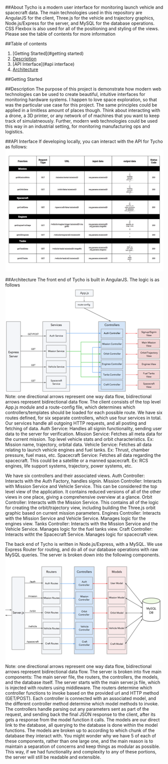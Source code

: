 ##About
Tycho is a modern user interface for monitoring launch vehicle and spacecraft data.  The main technologies used in this repository are AngularJS for the client, Three.js for the vehicle and trajectory graphics, Node.js/Express for the server, and MySQL for the database operations.  CSS Flexbox is also used for all of the positioning and styling of the views.  Please see the table of contents for more information

##Table of contents
1. [Getting Started](#getting started)
2. [Description](#description)
3. [API Interface](#api interface)
4. [Architecture](#architecture)


##Getting Started

##Description
The purpose of this project is demonstrate how modern web technologies can be used to create beautiful, intuitive interfaces for monitoring hardware systems.  I happen to love space exploration, so that was the particular use case for this project.  The same principles could be applied in a limitless amount of places though.  Think about interacting with a drone, a 3D printer, or any network of of machines that you want to keep track of simulatneously.  Further, modern web technologies could be used this way in an industrial setting, for monitoring manufacturing ops and logistics.  

##API Interface
If developing locally, you can interact with the API for Tycho as follows:
![Tycho API Interface](https://github.com/MattLoftus/tycho/blob/master/images/tycho_api_interface.jpg)


##Architecture
The front end of Tycho is built in AngularJS. The logic is as follows
![Client Architecture Diagram](https://github.com/MattLoftus/tycho/blob/master/images/tycho_client_architecture.png)
Note: one directional arrows represent one way data flow, bidirectional arrows represent bidirectional data flow.
The client consists of the top level App.js module and a route-config file, which determines which controllers/templates should be loaded for each possible route. We have six routes defined, for six separate controllers, which use four services in total.  
Our services handle all outgoing HTTP requests, and all posting and fetching of data.
Auth Service:  Handles all signin functionality, sending user data to the server for verification.
Mission Service: Fetches all meta data for the current mission.  Top level vehicle stats and orbit characteristics.  Ex: Mission name, trajectory, orbital data.
Vehicle Service: Fetches all data relating to launch vehicle engines and fuel tanks. Ex: Thrust, chamber pressure, fuel mass, etc.
Spacecraft Service: Fetches all data regarding the spacecraft.  This could be a satellite or a manned spacecraft.  Ex: RCS engines, life support systems, trajectory, power systems, etc.

We have six controllers and their associated views.
Auth Controller: Interacts with the Auth Factory, handles signin.
Mission Controller: Interacts with Mission Service and Vehicle Service.  This can be considered the top level view of the application.  It contains reduced versions of all of the other views in one place, giving a comprehensive overview at a glance.
Orbit Controller:  Interacts with the Mission Service.  This contains all of the logic for creating the orbit/trajectory view, including building the Three.js orbit graphic based on current mission parameters.
Engines Controller: Interacts with the Mission Service and Vehicle Service.  Manages logic for the engines view.
Tanks Controller: Interacts with the Mission Service and the Vehicle Service.  Manages logic for the fuel tanks view.
Craft Controller: Interacts witht the Spacecraft Service.  Manages logic for spacecraft view.

The back end of Tycho is written in Node.js/Express, with a MySQL.  We use Express Router for routing, and do all of our database operations with raw MySQL queries.  The server is broken down into the following components.
![Server Architecture Diagram](https://github.com/MattLoftus/tycho/blob/master/images/tycho_server_architecture.png)
Note: one directional arrows represent one way data flow, bidirectional arrows represent bidirectional data flow.
The server is broken into five main components: The main server file, the routers, the controllers, the models, and the database itself. The server starts with the main server.js file, which is injected with routers using middleware. The routers determine which controller functions to invoke based on the provided url and HTTP method (GET/POST).  Each controller is connected with an associated model, and the different controller method determine which model methods to invoke.  The controllers handle parsing out any parameters sent as part of the request, and sending back the final JSON response to the client, after its gets a response from the model function it calls.  The models are our direct link to the database, all querying to the database is done within the model functions.  The models are broken up to according to which chunk of the database they interact with.
You might wonder why we have 5 of each of these components, rather than one large one, and the main reason is to maintain a separation of concerns and keep things as modular as possible.  This way, if we had functionality and complexity to any of these portions, the server will still be readable and extensible.




